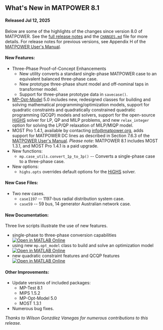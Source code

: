 What's New in MATPOWER 8.1
--------------------------

#### Released Jul 12, 2025

Below are some of the highlights of the changes since version 8.0 of
MATPOWER. See the [full release notes][1] and the [`CHANGES.md`][2]
file for more details. For release notes for previous versions, see
Appendix H of the [MATPOWER User's Manual][3].


#### New Features:

- Three-Phase Proof-of-Concept Enhancements
  - New utility converts a standard single-phase MATPOWER case to an equivalent balanced three-phase case.
  - New prototype three-phase shunt model and off-nominal taps in transformer model.
  - Support for three-phase prototype data in `savecase()`.
- [MP-Opt-Model][4] 5.0 includes new, redesigned classes for building and solving mathematical programming/optimization models, support for quadratic constraints and quadratically constrained quadratic programming (QCQP) models and solvers, support for the open-source [HiGHS][5] solver for LP, QP and MILP problems, and new `relax_integer` option for solving the LP/QP relaxation of MILP/MIQP model.
- MOST Pro 1.4.1, available by contacting [info@matpower.org][6], adds support for MATPOWER DC lines as described in Section 7.6.3 of the [MATPOWER User's Manual][3]. _Please note:_ MATPOWER 8.1 includes MOST 1.3.1, and MOST Pro 1.4.1 is a paid upgrade. 
- New functions:
  - `mp.case_utils.convert_1p_to_3p()` -- Converts a single-phase case to a three-phase case.
- New options:
  - `highs.opts` overrides default options for the [HiGHS][5] solver.


#### New Case Files:

- Two new cases.
  - `case1197` -- 1197-bus radial distribution system case.
  - `case59` -- 59 bus, 14 generator Australian network case.


#### New Documentation:
Three live scripts illustrate the use of new features.
- single-phase to three-phase conversion capabilities [![Open in MATLAB Online](https://www.mathworks.com/images/responsive/global/open-in-matlab-online.svg)](https://matlab.mathworks.com/open/github/v1?repo=MATPOWER/matpower&file=examples/convert_1p_to_3p_ex1.mlx)
- using new `mp.opt_model` class to build and solve an optimization model [![Open in MATLAB Online](https://www.mathworks.com/images/responsive/global/open-in-matlab-online.svg)](https://matlab.mathworks.com/open/github/v1?repo=MATPOWER/matpower&file=mp-opt-model/examples/milp_ex1.mlx)
- new quadratic constraint features and QCQP features [![Open in MATLAB Online](https://www.mathworks.com/images/responsive/global/open-in-matlab-online.svg)](https://matlab.mathworks.com/open/github/v1?repo=MATPOWER/matpower&file=mp-opt-model/examples/qcqp_example1.mlx)


#### Other Improvements:

- Update versions of included packages:
  - MP-Test 8.1
  - MIPS 1.5.2
  - MP-Opt-Model 5.0
  - MOST 1.3.1
- Numerous bug fixes.

*Thanks to Wilson González Vanegas for numerous contributions to this release.*

[1]: https://github.com/MATPOWER/matpower/blob/master/docs/relnotes/MATPOWER-Release-Notes-8.1.md
[2]: https://github.com/MATPOWER/matpower/blob/master/CHANGES.md
[3]: https://github.com/MATPOWER/matpower/blob/master/docs/MATPOWER-manual.pdf

[4]: https://github.com/MATPOWER/mp-opt-model
[5]: https://highs.dev
[6]: mailto:info@matpower.org?subject=MOST%20Pro&body=Please%20send%20me%20information%20on%20obtaining%20MOST%20Pro
